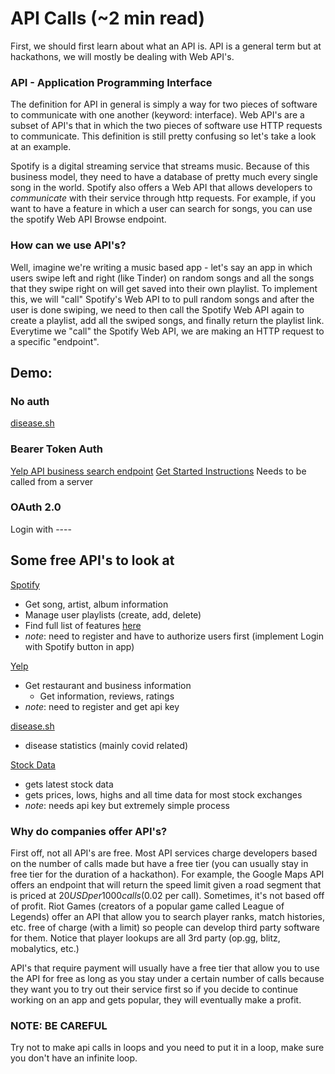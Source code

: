 # API Calls (~2 min read)

First, we should first learn about what an API is. API is a general term but at hackathons, we will mostly be dealing with Web API's.

### API - Application Programming Interface

The definition for API in general is simply a way for two pieces of software to communicate with one another (keyword: interface). Web API's are a subset of API's that in which the two pieces of software use HTTP requests to communicate. This definition is still pretty confusing so let's take a look at an example.

Spotify is a digital streaming service that streams music. Because of this business model, they need to have a database of pretty much every single song in the world. Spotify also offers a Web API that allows developers to *communicate* with their service through http requests. For example, if you want to have a feature in which a user can search for songs, you can use the spotify Web API Browse endpoint.

### How can we use API's?

Well, imagine we're writing a music based app - let's say an app in which users swipe left and right (like Tinder) on random songs and all the songs that they swipe right on will get saved into their own playlist. To implement this, we will "call" Spotify's Web API to to pull random songs and after the user is done swiping, we need to then call the Spotify Web API again to create a playlist, add all the swiped songs, and finally return the playlist link. Everytime we "call" the Spotify Web API, we are making an HTTP request to a specific "endpoint".

## Demo:

### No auth
[disease.sh](https://disease.sh/v3/covid-19/all)

### Bearer Token Auth
[Yelp API business search endpoint](https://www.yelp.com/developers/documentation/v3/business_search)
[Get Started Instructions](https://www.yelp.com/developers/documentation/v3/get_started)
Needs to be called from a server

### OAuth 2.0
Login with ----
## Some free API's to look at

[Spotify](https://developer.spotify.com/documentation/)
* Get song, artist, album information
* Manage user playlists (create, add, delete)
* Find full list of features [here](https://developer.spotify.com/documentation/web-api/reference-beta/)
* _note_: need to register and have to authorize users first (implement Login with Spotify button in app)

[Yelp](https://www.yelp.com/developers/documentation/v3)
* Get restaurant and business information
    * Get information, reviews, ratings
* _note_: need to register and get api key

[disease.sh](https://disease.sh/docs/)
* disease statistics (mainly covid related)

[Stock Data](https://www.alphavantage.co/documentation/)
* gets latest stock data
* gets prices, lows, highs and all time data for most stock exchanges
* _note_: needs api key but extremely simple process


### Why do companies offer API's?

First off, not all API's are free. Most API services charge developers based on the number of calls made but have a free tier (you can usually stay in free tier for the duration of a hackathon). For example, the Google Maps API offers an endpoint that will return the speed limit given a road segment that is priced at $20 USD per 1000 calls ($0.02 per call). Sometimes, it's not based off of profit. Riot Games (creators of a popular game called League of Legends) offer an API that allow you to search player ranks, match histories, etc. free of charge (with a limit) so people can develop third party software for them. Notice that player lookups are all 3rd party (op.gg, blitz, mobalytics, etc.)

API's that require payment will usually have a free tier that allow you to use the API for free as long as you stay under a certain number of calls because they want you to try out their service first so if you decide to continue working on an app and gets popular, they will eventually make a profit. 


### NOTE: BE CAREFUL

Try not to make api calls in loops and you need to put it in a loop, make sure you don't have an infinite loop.
